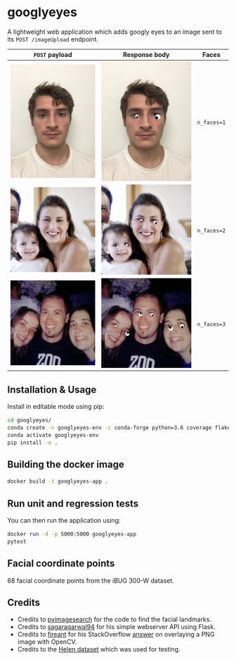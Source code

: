 # googlyeyes

A lightweight web application which adds googly eyes to an image sent to its `POST /imageUpload` endpoint.

 `POST` payload                       | Response body                                | Faces
:------------------------------------:|:--------------------------------------------:|:------------:
 ![](tests/test_payload_nface_1.jpeg) | ![](tests/test_payload_nface_1_output.jpeg)  | `n_faces=1`
 ![](tests/test_payload_nface_2.jpeg) | ![](tests/test_payload_nface_2_output.jpeg)  | `n_faces=2`
 ![](tests/test_payload_nface_3.jpeg) | ![](tests/test_payload_nface_3_output.jpeg)  | `n_faces=3`

## Installation & Usage

Install in editable mode using pip:

```bash
cd googlyeyes/
conda create -n googlyeyes-env -c conda-forge python=3.6 coverage flake8 Flask Flask-RESTful imutils dlib opencv numpy pytest requests
conda activate googlyeyes-env
pip install -e .
```

## Building the docker image

```bash
docker build -t googlyeyes-app .
```

## Run unit and regression tests

You can then run the application using:

```bash
docker run -d -p 5000:5000 googlyeyes-app
pytest
```

## Facial coordinate points

68 facial coordinate points from the iBUG 300-W dataset.

## Credits

* Credits to [pyimagesearch](https://www.pyimagesearch.com/2017/04/03/facial-landmarks-dlib-opencv-python/) for the code to find the facial landmarks.
* Credits to [sagaragarwal94](https://github.com/sagaragarwal94/python_rest_flask) for his simple webserver API using Flask.
* Credits to [fireant](https://stackoverflow.com/users/1334399/fireant) for his StackOverflow [answer](https://stackoverflow.com/questions/14063070/overlay-a-smaller-image-on-a-larger-image-python-opencv) on overlaying a PNG image with OpenCV.
* Credits to the [Helen dataset](http://www.ifp.illinois.edu/~vuongle2/helen/) which was used for testing.
